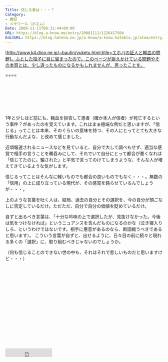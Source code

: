 ```yaml
---
Title: 信じる者は・・・？
Category:
- 雑記
- メモワール（ポエム）
Date: 2008-11-11T00:31:44+09:00
URL: https://blog.a-know.me/entry/20081111/1226417504
EditURL: https://blog.hatena.ne.jp/a-know/a-know.hateblo.jp/atom/entry/12921228815727980170
---
```


[http://www.k4.dion.ne.jp/~bautin/yuketu.html:title=エホバの証人と輸血の問題]。ふとした拍子に目に留まったので。このページが訴えかけている問題やその本質とは、少し違ったものになるかもしれませんが、思ったことを。

====

<script async src="//pagead2.googlesyndication.com/pagead/js/adsbygoogle.js"></script>
<!-- article-top -->
<ins class="adsbygoogle"
     style="display:inline-block;width:728px;height:90px"
     data-ad-client="ca-pub-3463034538369189"
     data-ad-slot="8367620130"></ins>
<script>
(adsbygoogle = window.adsbygoogle || []).push({});
</script>


1年と少しほど前にも、輸血を拒否して患者（確か本人が信者）が死亡するという事件？があったのを覚えています。これはまぁ極端な例だと思いますが、「信じる」ってことは本来、そのぐらいの意味を持つ、その人にとってとても大きな行動なんだよな、と改めて感じました。 


近頃報道されるニュースなどを見ていると、自分で大して調べもせず、適当な感覚で相手の言うことを鵜呑みにして、それでいて自分にとって都合が悪くなれば「信じてたのに。騙された」と平気で言ってのけてしまうような、そんな人が増えてきているような気がします。 

信じるってことはそんなに軽いものでも都合の良いものでもなく・・・。無数の「信用」の上に成り立っている現代が、その感覚を鈍らせているんでしょうが・・・。 


上のような言葉を吐く人は、結局、過去の自分とその選択を、今の自分が頭ごなしに否定しているだけ。ただただ、自分で自分の価値を貶めているだけ。 

自ずと出るべき言葉は、「十分な吟味の上で選択したが、見抜けなかった。今後は気をつけなければ」というニュアンスを含んだものになるのかな（泣き寝入りしろ、というわけではないです。相手に悪意があるのなら、断固戦うべきであると思います）。 こういう言葉が自ずと、出せるように、日々目の前に続々と現れる多くの「選択」に、取り組むべきじゃないのでしょうか。 


（何も信じることのできない世の中も、それはそれで悲しいものだと思いますけど・・・）


<script async src="//pagead2.googlesyndication.com/pagead/js/adsbygoogle.js"></script>
<!-- article-bottom2 -->
<ins class="adsbygoogle"
     style="display:inline-block;width:300px;height:250px"
     data-ad-client="ca-pub-3463034538369189"
     data-ad-slot="5274552934"></ins>
<script>
(adsbygoogle = window.adsbygoogle || []).push({});
</script>


<iframe src="http://blog.hatena.ne.jp/a-know/a-know.hateblo.jp/subscribe/iframe" allowtransparency="true" frameborder="0" scrolling="no" width="150" height="28"></iframe>
